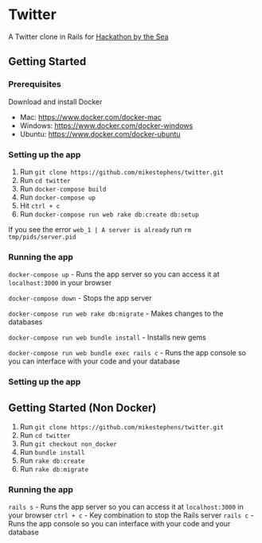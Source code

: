 # Twitter
A Twitter clone in Rails for [Hackathon by the Sea](https://www.hackathonbythesea.com/)

## Getting Started
### Prerequisites
Download and install Docker
  - Mac: https://www.docker.com/docker-mac
  - Windows: https://www.docker.com/docker-windows
  - Ubuntu: https://www.docker.com/docker-ubuntu
### Setting up the app
1. Run `git clone https://github.com/mikestephens/twitter.git`
2. Run `cd twitter`
4. Run `docker-compose build`
3. Run `docker-compose up`
4. Hit `ctrl + c`
5. Run `docker-compose run web rake db:create db:setup`

If you see the error `web_1 | A server is already` run `rm tmp/pids/server.pid`

### Running the app
`docker-compose up` - Runs the app server so you can access it at `localhost:3000` in your browser

`docker-compose down` - Stops the app server

`docker-compose run web rake db:migrate` - Makes changes to the databases

`docker-compose run web bundle install` - Installs new gems

`docker-compose run web bundle exec rails c` - Runs the app console so you can interface with your code and your database

### Setting up the app
## Getting Started (Non Docker)
1. Run `git clone https://github.com/mikestephens/twitter.git`
2. Run `cd twitter`
3. Run `git checkout non_docker`
4. Run `bundle install`
5. Run `rake db:create`
6. Run `rake db:migrate`

### Running the app
`rails s` - Runs the app server so you can access it at `localhost:3000` in your browser
`ctrl + c` - Key combination to stop the Rails server
`rails c` - Runs the app console so you can interface with your code and your database
